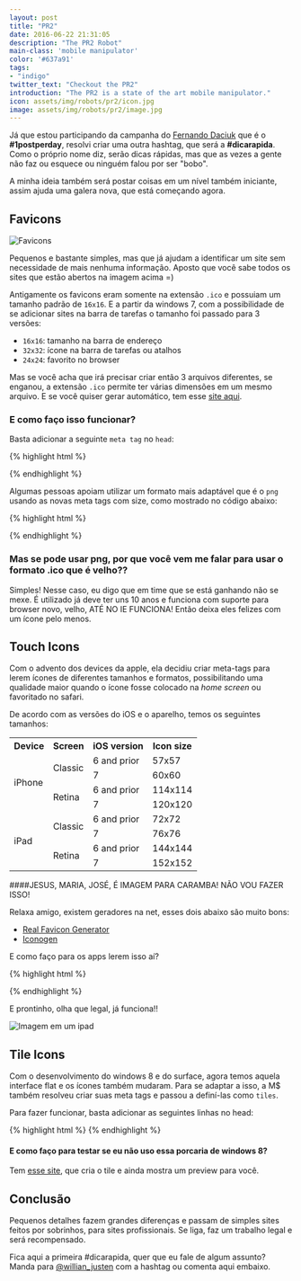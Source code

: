 ```yaml
---
layout: post
title: "PR2"
date: 2016-06-22 21:31:05
description: "The PR2 Robot"
main-class: 'mobile manipulator'
color: '#637a91'
tags:
- "indigo"
twitter_text: "Checkout the PR2"
introduction: "The PR2 is a state of the art mobile manipulator."
icon: assets/img/robots/pr2/icon.jpg
image: assets/img/robots/pr2/image.jpg
---
```


Já que estou participando da campanha do [Fernando Daciuk](http://blog.da2k.com.br/) que é o **#1postperday**, resolvi criar uma outra hashtag, que será a **#dicarapida**. Como o próprio nome diz, serão dicas rápidas, mas que as vezes a gente não faz ou esquece ou ninguém falou por ser "bobo".

A minha ideia também será postar coisas em um nível também iniciante, assim ajuda uma galera nova, que está começando agora.

## Favicons

![Favicons](/assets/img/dica-rapida-1/favicons.png)

Pequenos e bastante simples, mas que já ajudam a identificar um site sem necessidade de mais nenhuma informação. Aposto que você sabe todos os sites que estão abertos na imagem acima =)

Antigamente os favicons eram somente na extensão `.ico` e possuiam um tamanho padrão de `16x16`. E a partir da windows 7, com a possibilidade de se adicionar sites na barra de tarefas o tamanho foi passado para 3 versões:

* `16x16`: tamanho na barra de endereço
* `32x32`: ícone na barra de tarefas ou atalhos
* `24x24`: favorito no browser

Mas se você acha que irá precisar criar então 3 arquivos diferentes, se enganou, a extensão `.ico` permite ter várias dimensões em um mesmo arquivo. E se você quiser gerar automático, tem esse [site aqui](http://www.favicomatic.com/).

### E como faço isso funcionar?

Basta adicionar a seguinte `meta tag` no `head`:

{% highlight html %}
<link rel="shortcut icon" href="/img/icons/favicon.ico" type="image/x-icon">
{% endhighlight %}

Algumas pessoas apoiam utilizar um formato mais adaptável que é o `png` usando as novas meta tags com size, como mostrado no código abaixo:

{% highlight html %}
<link rel="icon" type="image/png" href="/favicon-16x16.png" sizes="16x16">
<link rel="icon" type="image/png" href="/favicon-32x32.png" sizes="32x32">
<link rel="icon" type="image/png" href="/favicon-96x96.png" sizes="96x96">
{% endhighlight %}

### Mas se pode usar png, por que você vem me falar para usar o formato .ico que é velho??

Simples! Nesse caso, eu digo que em time que se está ganhando não se mexe. É utilizado já deve ter uns 10 anos e funciona com suporte para browser novo, velho, ATÉ NO IE FUNCIONA! Então deixa eles felizes com um ícone pelo menos.

## Touch Icons

Com o advento dos devices da apple, ela decidiu criar meta-tags para lerem ícones de diferentes tamanhos e formatos, possibilitando uma qualidade maior quando o ícone fosse colocado na *home screen* ou favoritado no safari.

De acordo com as versões do iOS e o aparelho, temos os seguintes tamanhos:

<table style="width: 800px">
<tbody><tr>
<th>Device</th>
<th>Screen</th>
<th>iOS version</th>
<th>Icon size</th>
</tr><tr>
</tr><tr>
<td rowspan="4">iPhone</td>
<td rowspan="2">Classic</td>
<td>6 and prior</td>
<td>57x57</td>
</tr>
<tr>
<td>7</td>
<td>60x60</td>
</tr>
<tr>
<td rowspan="2">Retina</td>
<td>6 and prior</td>
<td>114x114</td>
</tr>
<tr>
<td>7</td>
<td>120x120</td>
</tr>
<tr>
<td rowspan="4">iPad</td>
<td rowspan="2">Classic</td>
<td>6 and prior</td>
<td>72x72</td>
</tr>
<tr>
<td>7</td>
<td>76x76</td>
</tr>
<tr>
<td rowspan="2">Retina</td>
<td>6 and prior</td>
<td>144x144</td>
</tr>
<tr>
<td>7</td>
<td>152x152</td>
</tr>
</tbody></table>

####JESUS, MARIA, JOSÉ, É IMAGEM PARA CARAMBA! NÃO VOU FAZER ISSO!

Relaxa amigo, existem geradores na net, esses dois abaixo são muito bons:

* [Real Favicon Generator](http://realfavicongenerator.net/)
* [Iconogen](http://iconogen.com/)

E como faço para os apps lerem isso aí?

{% highlight html %}
<link rel="apple-touch-icon" sizes="57x57" href="/apple-touch-icon-57x57.png">
<link rel="apple-touch-icon" sizes="114x114" href="/apple-touch-icon-114x114.png">
<link rel="apple-touch-icon" sizes="72x72" href="/apple-touch-icon-72x72.png">
<link rel="apple-touch-icon" sizes="144x144" href="/apple-touch-icon-144x144.png">
<link rel="apple-touch-icon" sizes="60x60" href="/apple-touch-icon-60x60.png">
<link rel="apple-touch-icon" sizes="120x120" href="/apple-touch-icon-120x120.png">
<link rel="apple-touch-icon" sizes="76x76" href="/apple-touch-icon-76x76.png">
<link rel="apple-touch-icon" sizes="152x152" href="/apple-touch-icon-152x152.png">
{% endhighlight %}

E prontinho, olha que legal, já funciona!!

![Imagem em um ipad](/assets/img/dica-rapida-1/icon-apple-circle.png)

## Tile Icons

Com o desenvolvimento do windows 8 e do surface, agora temos aquela interface flat e os ícones também mudaram. Para se adaptar a isso, a M$ também resolveu criar suas meta tags e passou a definí-las como `tiles`.

Para fazer funcionar, basta adicionar as seguintes linhas no head:

{% highlight html %}
<meta name="msapplication-TileColor" content="#0562DC">
<meta name="msapplication-TileImage" content="/mstile-144x144.png">
{% endhighlight %}

#### E como faço para testar se eu não uso essa porcaria de windows 8?

Tem [esse site](http://www.buildmypinnedsite.com/), que cria o tile e ainda mostra um preview para você.

## Conclusão

Pequenos detalhes fazem grandes diferenças e passam de simples sites feitos por sobrinhos, para sites profissionais. Se liga, faz um trabalho legal e será recompensado.

Fica aqui a primeira #dicarapida, quer que eu fale de algum assunto? Manda para [@willian_justen](https://twitter.com/Willian_justen) com a hashtag ou comenta aqui embaixo.

